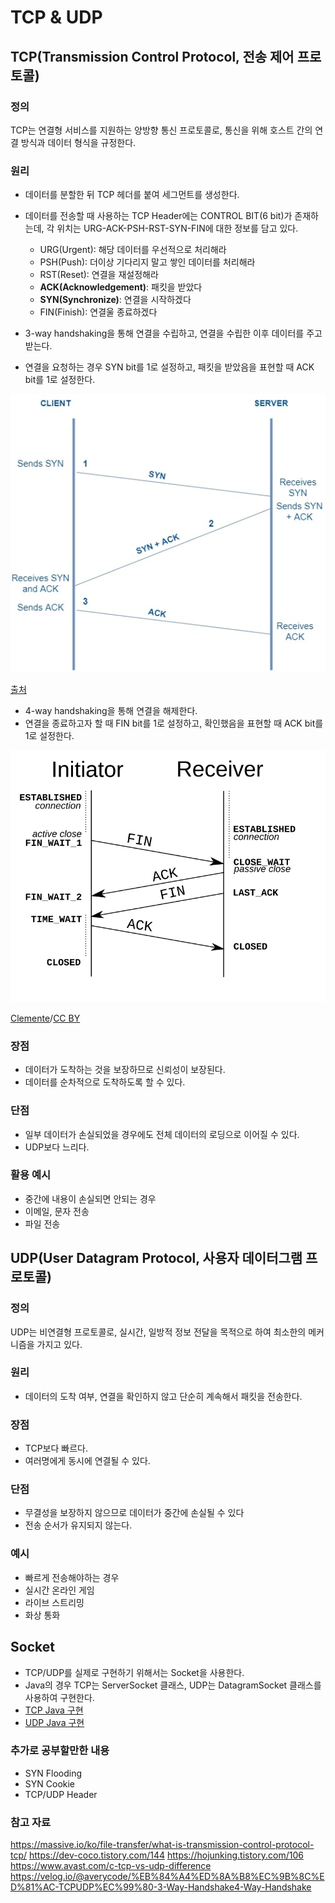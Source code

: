 # TCP & UDP
## TCP(Transmission Control Protocol, 전송 제어 프로토콜)
### 정의
TCP는 연결형 서비스를 지원하는 양방향 통신 프로토콜로, 통신을 위해 호스트 간의 연결 방식과 데이터 형식을 규정한다. 

### 원리
- 데이터를 분할한 뒤 TCP 헤더를 붙여 세그먼트를 생성한다.
- 데이터를 전송할 때 사용하는 TCP Header에는 CONTROL BIT(6 bit)가 존재하는데, 각 위치는 URG-ACK-PSH-RST-SYN-FIN에 대한 정보를 담고 있다.
  - URG(Urgent): 해당 데이터를 우선적으로 처리해라
  - PSH(Push): 더이상 기다리지 말고 쌓인 데이터를 처리해라
  - RST(Reset): 연결을 재설정해라
  - **ACK(Acknowledgement)**: 패킷을 받았다
  - **SYN(Synchronize)**: 연결을 시작하겠다
  - FIN(Finish): 연결울 종료하겠다

- 3-way handshaking을 통해 연결을 수립하고, 연결을 수립한 이후 데이터를 주고받는다.
- 연결을 요청하는 경우 SYN bit를 1로 설정하고, 패킷을 받았음을 표현할 때 ACK bit를 1로 설정한다.
  
![img](./img/3-way-handshake.jpg)

[출처](https://workat.tech/core-cs/tutorial/tcp-three-way-handshake-in-computer-networks-yoo7331910lh)
- 4-way handshaking을 통해 연결을 해제한다.
- 연결을 종료하고자 할 때 FIN bit를 1로 설정하고, 확인했음을 표현할 때 ACK bit를 1로 설정한다.
  
![img](./img/4-way-handshake.svg)

[Clemente](https://secure.wikimedia.org/wikipedia/commons/wiki/File:Fin_de_conexi%C3%B3n_TCP.svg)/[CC BY](https://commons.wikimedia.org/w/index.php?curid=15294601)

### 장점
- 데이터가 도착하는 것을 보장하므로 신뢰성이 보장된다.
- 데이터를 순차적으로 도착하도록 할 수 있다.

### 단점
- 일부 데이터가 손실되었을 경우에도 전체 데이터의 로딩으로 이어질 수 있다.
- UDP보다 느리다.
  
### 활용 예시
- 중간에 내용이 손실되면 안되는 경우
- 이메일, 문자 전송
- 파일 전송

## UDP(User Datagram Protocol, 사용자 데이터그램 프로토콜)
### 정의
UDP는 비연결형 프로토콜로, 실시간, 일방적 정보 전달을 목적으로 하여 최소한의 메커니즘을 가지고 있다.

### 원리
- 데이터의 도착 여부, 연결을 확인하지 않고 단순히 계속해서 패킷을 전송한다.

### 장점
- TCP보다 빠르다.
- 여러명에게 동시에 연결될 수 있다.

### 단점
- 무결성을 보장하지 않으므로 데이터가 중간에 손실될 수 있다
- 전송 순서가 유지되지 않는다.

### 예시
- 빠르게 전송해야하는 경우
- 실시간 온라인 게임
- 라이브 스트리밍
- 화상 통화

## Socket
- TCP/UDP를 실제로 구현하기 위해서는 Socket을 사용한다.
- Java의 경우 TCP는 ServerSocket 클래스, UDP는 DatagramSocket 클래스를 사용하여 구현한다.
- [TCP Java 구현](https://woolbro.tistory.com/29)
- [UDP Java 구현](https://woolbro.tistory.com/30)


### 추가로 공부할만한 내용
- SYN Flooding
- SYN Cookie
- TCP/UDP Header

### 참고 자료
https://massive.io/ko/file-transfer/what-is-transmission-control-protocol-tcp/
https://dev-coco.tistory.com/144
https://hojunking.tistory.com/106
https://www.avast.com/c-tcp-vs-udp-difference
https://velog.io/@averycode/%EB%84%A4%ED%8A%B8%EC%9B%8C%ED%81%AC-TCPUDP%EC%99%80-3-Way-Handshake4-Way-Handshake